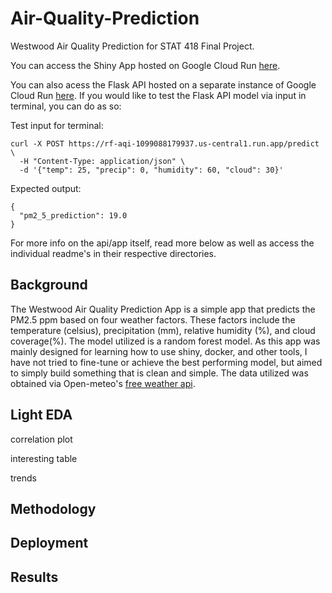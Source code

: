 # Air-Quality-Prediction

Westwood Air Quality Prediction for STAT 418 Final Project. 

You can access the Shiny App hosted on Google Cloud Run [here](https://rfshiny-1099088179937.us-central1.run.app/).

You can also acess the Flask API hosted on a separate instance of Google Cloud Run [here](https://rf-aqi-1099088179937.us-central1.run.app/).
If you would like to test the Flask API model via input in terminal, you can do as so:

Test input for terminal:
```
curl -X POST https://rf-aqi-1099088179937.us-central1.run.app/predict \
  -H "Content-Type: application/json" \
  -d '{"temp": 25, "precip": 0, "humidity": 60, "cloud": 30}'
```
Expected output:
```
{
  "pm2_5_prediction": 19.0
}
```

For more info on the api/app itself, read more below as well as access the individual readme's in their respective directories.

## Background

The Westwood Air Quality Prediction App is a simple app that predicts the PM2.5 ppm based on four weather factors. These factors include the temperature (celsius), precipitation (mm), relative humidity (%), and cloud coverage(%). The model utilized is a random forest model. As this app was mainly designed for learning how to use shiny, docker, and other tools, I have not tried to fine-tune or achieve the best performing model, but aimed to simply build something that is clean and simple. The data utilized was obtained via Open-meteo's [free weather api](https://open-meteo.com/).

## Light EDA

correlation plot

interesting table

trends

## Methodology

## Deployment

## Results


